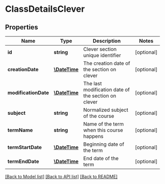 # ClassDetailsClever

## Properties
Name | Type | Description | Notes
------------ | ------------- | ------------- | -------------
**id** | **string** | Clever section unique identifier | [optional] 
**creationDate** | [**\DateTime**](\DateTime.md) | The creation date of the section on clever | [optional] 
**modificationDate** | [**\DateTime**](\DateTime.md) | The last modification date of the section on clever | [optional] 
**subject** | **string** | Normalized subject of the course | [optional] 
**termName** | **string** | Name of the term when this course happens | [optional] 
**termStartDate** | [**\DateTime**](\DateTime.md) | Beginning date of the term | [optional] 
**termEndDate** | [**\DateTime**](\DateTime.md) | End date of the term | [optional] 

[[Back to Model list]](../README.md#documentation-for-models) [[Back to API list]](../README.md#documentation-for-api-endpoints) [[Back to README]](../README.md)


